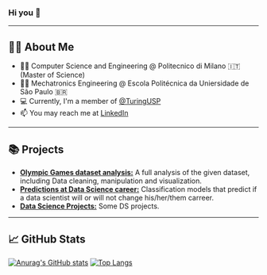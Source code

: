 ### Hi you 👋
---
## 👩‍💻 About Me
- :man_student: Computer Science and Engineering @ Politecnico di Milano 🇮🇹 (Master of Science)  
- :man_student: Mechatronics Engineering @ Escola Politécnica da Uniersidade de São Paulo 🇧🇷 
- :computer: Currently, I'm a member of [@TuringUSP](https://github.com/turing-usp)
- 📫 You may reach me at [LinkedIn](https://www.linkedin.com/in/felipeazank/?locale=en_US)
---
## :books: Projects
- **[Olympic Games dataset analysis:](https://github.com/kauafillipe/Projeto-1---Turing-Academy)** A full analysis of the given dataset, including Data cleaning, manipulation and visualization.
- **[Predictions at Data Science career:](https://github.com/kauafillipe/Projeto-2---Turing-Academy)** Classification models that predict if a data scientist will or will not change his/her/them carreer.
- **[Data Science Projects:](https://github.com/kauafillipe/Data-Science-Projects)** Some DS projects.
---
## 📈 GitHub Stats
[![Anurag's GitHub stats](https://github-readme-stats.vercel.app/api?username=AZANK7173&theme=radical&show_icons=true)](https://github.com/anuraghazra/github-readme-stats)
[![Top Langs](https://github-readme-stats.vercel.app/api/top-langs/?username=AZANK7173&layout=compact&theme=radical)](https://github.com/anuraghazra/github-readme-stats)

<!--
**kauafillipe/kauafillipe** is a ✨ _special_ ✨ repository because its `README.md` (this file) appears on your GitHub profile.

Here are some ideas to get you started:

- 🔭 I’m currently working on ...
- 🌱 I’m currently learning ...
- 👯 I’m looking to collaborate on ...
- 🤔 I’m looking for help with ...
- 💬 Ask me about ...
- 📫 How to reach me: ...
- ⚡ Fun fact: ...
-->
